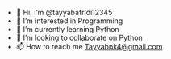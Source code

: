 - 👋 Hi, I’m @tayyabafridi12345
- 👀 I’m interested in Programming
- 🌱 I’m currently learning Python
- 💞️ I’m looking to collaborate on Python
- 📫 How to reach me Tayyabpk4@gmail.com

<!---
tayyabafridi12345/tayyabafridi12345 is a ✨ special ✨ repository because its `README.md` (this file) appears on your GitHub profile.
You can click the Preview link to take a look at your changes.
--->
